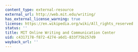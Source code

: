 ```yaml
---
content_type: external-resource
external_url: http://web.mit.edu/writing/
has_external_license_warning: true
license: https://en.wikipedia.org/wiki/All_rights_reserved
status: ''
title: MIT Online Writing and Communication Center
uid: c4317178-f872-4274-a6d1-833f75b257d9
wayback_url: ''
---
```

